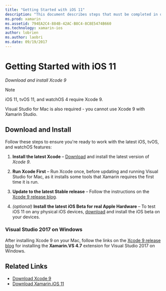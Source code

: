 ```yaml
---
title: "Getting Started with iOS 11"
description: "This document describes steps that must be completed in order to get started developing iOS 11 Apps. It discusses how to download Xcode and update Visual Studio 2017."
ms.prod: xamarin
ms.assetid: 794EA2C4-884B-42AC-B8C4-8C8E5474B660
ms.technology: xamarin-ios
author: lobrien
ms.author: laobri
ms.date: 09/19/2017
---
```


# Getting Started with iOS 11

_Download and install Xcode 9_

> [!NOTE]
> iOS 11, tvOS 11, and watchOS 4 require Xcode 9.
>
> Visual Studio for Mac is also required - you cannot use Xcode 9 with Xamarin Studio.

## Download and Install

Follow these steps to ensure you're ready to work with the latest iOS, tvOS, and watchOS features:

1. **Install the latest Xcode** – [Download](https://developer.apple.com/download/) and install the latest version of _Xcode 9_.

2. **Run Xcode First** – Run Xcode once, before updating and running Visual Studio for Mac, as it installs some tools that Xamarin requires the first time it is run.

3. **Update to the latest Stable release** – Follow the instructions on the [Xcode 9 release blog](https://releases.xamarin.com/stable-release-15-3-5-with-xcode-9-support/).

4. _(optional)_ **Install the latest iOS Beta for real Apple Hardware** – To test iOS 11 on any physical iOS devices, [download](https://developer.apple.com/download/) and install the iOS beta on your devices.


### Visual Studio 2017 on Windows

After installing Xcode 9 on your Mac, follow the links on the [Xcode 9 release blog](https://releases.xamarin.com/stable-release-15-3-5-with-xcode-9-support/) for installing the **Xamarin.VS 4.7** extension for Visual Studio 2017 on Windows.


## Related Links

- [Download Xcode 9](https://developer.apple.com/download/)
- [Download Xamarin.iOS 11](https://releases.xamarin.com/stable-release-15-3-5-with-xcode-9-support/)
